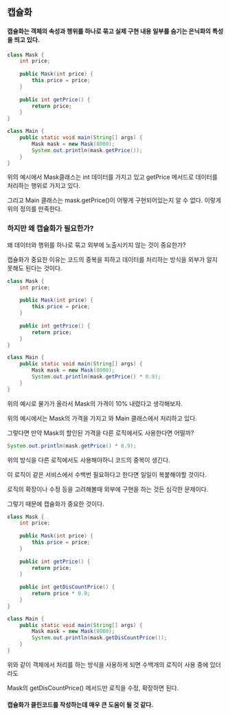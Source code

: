 ## 캡슐화

#### 캡슐화는 객체의 속성과 행위를 하나로 묶고 실제 구현 내용 일부를 숨기는 은닉화의 특성을 띄고 있다.

```java
class Mask {
    int price;
    
    public Mask(int price) {
        this.price = price;
    }
    
    public int getPrice() {
        return price;
    }
}

class Main {
    public static void main(String[] args) {
        Mask mask = new Mask(8000);
        System.out.println(mask.getPrice());
    }
}
```

위의 예시에서 Mask클래스는 int 데이터를 가지고 있고 getPrice 메서드로 데이터를 처리하는 행위로 가지고 있다.

그리고 Main 클래스는 mask.getPrice()이 어떻게 구현되어있는지 알 수 없다. 이렇게 위의 정의를 만족한다.

### 하지만 왜 캡슐화가 필요한가?

왜 데이터와 행위를 하나로 묶고 외부에 노출시키지 않는 것이 중요한가?

캡슐화가 중요한 이유는 코드의 중복을 피하고 데이터를 처리하는 방식을 외부가 알지 못해도 된다는 것이다.

```java
class Mask {
    int price;
    
    public Mask(int price) {
        this.price = price;
    }
    
    public int getPrice() {
        return price;
    }
}

class Main {
    public static void main(String[] args) {
        Mask mask = new Mask(8000);
        System.out.println(mask.getPrice() * 0.9);
    }
}
```

위의 예시로 물가가 올라서 Mask의 가격이 10% 내렸다고 생각해보자.

위의 예시에서는 Mask의 가격을 가지고 와 Main 클래스에서 처리하고 있다.

그렇다면 만약 Mask의 할인된 가격을 다른 로직에서도 사용한다면 어떨까?

```java
System.out.println(mask.getPrice() * 0.9);
```

위의 방식을 다른 로직에서도 사용해야하니 코드의 중복이 생긴다.

이 로직이 같은 서비스에서 수백번 필요하다고 한다면 일일이 복붙해야할 것이다.

로직의 확장이나 수정 등을 고려해볼때 외부에 구현을 하는 것든 심각한 문제이다.

그렇기 때문에 캡슐화가 중요한 것이다.

```java
class Mask {
    int price;
    
    public Mask(int price) {
        this.price = price;
    }
    
    public int getPrice() {
        return price;
    }
  
    public int getDisCountPrice() {
        return price * 0.9;
    }
}

class Main {
    public static void main(String[] args) {
        Mask mask = new Mask(8000);
        System.out.println(mask.getDisCountPrice());
    }
}
```

위와 같이 객체에서 처리를 하는 방식을 사용하게 되면 수백개의 로직이 사용 중에 있더라도

Mask의 getDisCountPrice() 메서드만 로직을 수정, 확장하면 된다.

#### 캡슐화가 클린코드를 작성하는데 매우 큰 도움이 될 것 같다.
